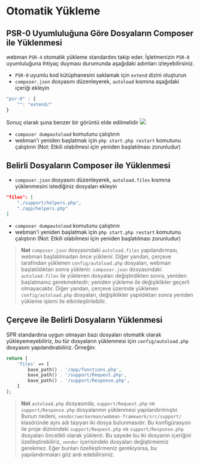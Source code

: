 # Otomatik Yükleme

## PSR-0 Uyumluluğuna Göre Dosyaların Composer ile Yüklenmesi
webman `PSR-4` otomatik yükleme standardını takip eder. İşletmenizin `PSR-0` uyumluluğuna ihtiyaç duyması durumunda aşağıdaki adımları izleyebilirsiniz.

- `PSR-0` uyumlu kod kütüphanesini saklamak için `extend` dizini oluşturun
- `composer.json` dosyasını düzenleyerek, `autoload` kısmına aşağıdaki içeriği ekleyin

```js
"psr-0" : {
    "": "extend/"
}
```
Sonuç olarak şuna benzer bir görüntü elde edilmelidir
![](../../assets/img/psr0.png)

- `composer dumpautoload` komutunu çalıştırın
- webman'i yeniden başlatmak için `php start.php restart` komutunu çalıştırın (Not: Etkili olabilmesi için yeniden başlatılması zorunludur)

## Belirli Dosyaların Composer ile Yüklenmesi

- `composer.json` dosyasını düzenleyerek, `autoload.files` kısmına yüklenmesini istediğiniz dosyaları ekleyin
```json
"files": [
    "./support/helpers.php",
    "./app/helpers.php"
]
```
- `composer dumpautoload` komutunu çalıştırın
- webman'i yeniden başlatmak için `php start.php restart` komutunu çalıştırın (Not: Etkili olabilmesi için yeniden başlatılması zorunludur)

> **Not**
> `composer.json` dosyasındaki `autoload.files` yapılandırması, webman başlatılmadan önce yüklenir. Diğer yandan, çerçeve tarafından yüklenen `config/autoload.php` dosyaları, webman başlatıldıktan sonra yüklenir.
> `composer.json` dosyasındaki `autoload.files` ile yüklenen dosyaları değiştirdikten sonra, yeniden başlatmanız gerekmektedir; yeniden yükleme ile değişiklikler geçerli olmayacaktır. Diğer yandan, çerçeve üzerinde yüklenen `config/autoload.php` dosyaları, değişiklikler yapıldıktan sonra yeniden yükleme işlemi ile etkinleştirilebilir.

## Çerçeve ile Belirli Dosyaların Yüklenmesi
SPR standardına uygun olmayan bazı dosyaları otomatik olarak yükleyemeyebiliriz, bu tür dosyaların yüklenmesi için `config/autoload.php` dosyasını yapılandırabiliriz. Örneğin:
```php
return [
    'files' => [
        base_path() . '/app/functions.php',
        base_path() . '/support/Request.php', 
        base_path() . '/support/Response.php',
    ]
];
```
 > **Not**
 > `autoload.php` dosyasında, `support/Request.php` ve `support/Response.php` dosyalarının yüklenmesi yapılandırılmıştır. Bunun nedeni, `vendor/workerman/webman-framework/src/support/` klasöründe aynı adı taşıyan iki dosya bulunmasıdır. Bu konfigürasyon ile proje dizinindeki `support/Request.php` ve `support/Response.php` dosyaları öncelikli olarak yüklenir. Bu sayede bu iki dosyanın içeriğini özelleştirebiliriz, `vendor` içerisindeki dosyaları değiştirmemiz gerekmez. Eğer bunları özelleştirmeniz gerekiyorsa, bu yapılandırmaları göz ardı edebilirsiniz.

